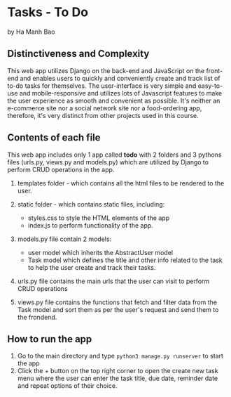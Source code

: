 # Tasks - To Do

by Ha Manh Bao

## Distinctiveness and Complexity

This web app utilizes Django on the back-end and JavaScript on the front-end and enables users to quickly and conveniently create and track list of to-do tasks for themselves. The user-interface is very simple and easy-to-use and mobile-responsive and utilizes lots of Javascript features to make the user experience as smooth and convenient as possible. It's neither an e-commerce site nor a social network site nor a food-ordering app, therefore, it's very distinct from other projects used in this course.

## Contents of each file

This web app includes only 1 app called **todo** with 2 folders and 3 pythons files (urls.py, views.py and models.py) which are utilized by Django to perform CRUD operations in the app.

1. templates folder - which contains all the html files to be rendered to the user.
2. static folder - which contains static files, including:

    - styles.css to style the HTML elements of the app
    - index.js to perform functionality of the app.

3. models.py file contain 2 models:

    - user model which inherits the AbstractUser model
    - Task model which defines the title and other info related to the task to help the user create and track their tasks.

4. urls.py file contains the main urls that the user can visit to perform CRUD operations

5. views.py file contains the functions that fetch and filter data from the Task model and sort them as per the user's request and send them to the frondend.

## How to run the app

1. Go to the main directory and type `python3 manage.py runserver` to start the app
2. Click the + button on the top right corner to open the create new task menu where the user can enter the task title, due date, reminder date and repeat options of their choice.
